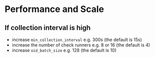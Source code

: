 # Performance and Scale

## If collection interval is high

- increase `min_collection_interval` e.g. 300s (the default is 15s)
- increase the number of check runners e.g. 8 or 16 (the default is 4)
- increase `oid_batch_size` e.g. 128 (the default is 10)
